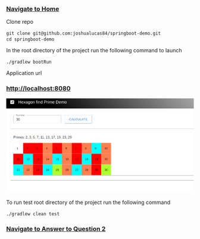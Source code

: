 ### [Navigate to Home](../README.md)

Clone repo
```
git clone git@github.com:joshualucas84/springboot-demo.git
cd springboot-demo
```

In the root directory of the project run the following command to launch
```
./gradlew bootRun
```

Application url 
### [http://localhost:8080](http://localhost:8080)

![Image of run](demo.png)

To run test root directory of the project run the following command 
```
./gradlew clean test
```

### [Navigate to Answer to Question 2](docs/Answer2.md)
